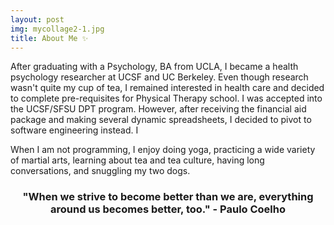 ```yaml
---
layout: post
img: mycollage2-1.jpg
title: About Me ✨
---
```


After graduating with a Psychology, BA from UCLA, I became a health psychology researcher at UCSF and UC Berkeley. Even though research wasn't quite my cup of tea, I remained interested in health care and decided to complete pre-requisites for Physical Therapy school. I was accepted into the UCSF/SFSU DPT program. However, after receiving the financial aid package and making several dynamic spreadsheets, I decided to pivot to software engineering instead. I

When I am not programming, I enjoy doing yoga, practicing a wide variety of martial arts, learning about tea and tea culture, having long conversations, and snuggling my two dogs.

<center>
	<h3>"When we strive to become better than we are, everything around us becomes better, too." - Paulo Coelho</h3>
</center>